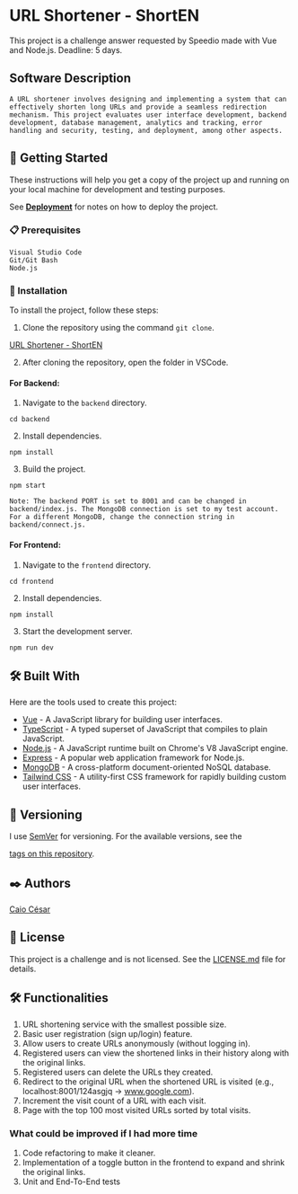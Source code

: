 # URL Shortener - ShortEN

This project is a challenge answer requested by Speedio made with Vue and Node.js.
Deadline: 5 days.

## Software Description

```
A URL shortener involves designing and implementing a system that can effectively shorten long URLs and provide a seamless redirection mechanism. This project evaluates user interface development, backend development, database management, analytics and tracking, error handling and security, testing, and deployment, among other aspects.
```

## 🚀 Getting Started

These instructions will help you get a copy of the project up and running on your local machine for development and testing purposes.

See **[Deployment](#-deployment)** for notes on how to deploy the project.

### 📋 Prerequisites

```
Visual Studio Code
Git/Git Bash
Node.js
```

### 🔧 Installation

To install the project, follow these steps:

1. Clone the repository using the command `git clone`.

[URL Shortener - ShortEN](https://github.com/caiocesar333/URL-Shortener)

2. After cloning the repository, open the folder in VSCode.

#### For Backend:

1. Navigate to the `backend` directory.

```
cd backend
```

2. Install dependencies.

```
npm install
```

3. Build the project.

```
npm start
```

```
Note: The backend PORT is set to 8001 and can be changed in backend/index.js. The MongoDB connection is set to my test account. For a different MongoDB, change the connection string in backend/connect.js.
```

#### For Frontend:

1. Navigate to the `frontend` directory.

```
cd frontend
```

2. Install dependencies.

```
npm install
```

3. Start the development server.

```
npm run dev
```

## 🛠️ Built With

Here are the tools used to create this project:

- [Vue](https://vuejs.org/) - A JavaScript library for building user interfaces.
- [TypeScript](https://www.typescriptlang.org/) - A typed superset of JavaScript that compiles to plain JavaScript.
- [Node.js](https://nodejs.org/) - A JavaScript runtime built on Chrome's V8 JavaScript engine.
- [Express](https://expressjs.com/) - A popular web application framework for Node.js.
- [MongoDB](https://www.mongodb.com/) - A cross-platform document-oriented NoSQL database.
- [Tailwind CSS](https://tailwindcss.com/) - A utility-first CSS framework for rapidly building custom user interfaces.

## 📌 Versioning

I use [SemVer](http://semver.org/) for versioning. For the available versions, see the

 [tags on this repository](https://github.com/caiocesar333/project/tags).

## ✒️ Authors

[Caio César](https://github.com/caiocesar333)

## 📄 License

This project is a challenge and is not licensed. See the [LICENSE.md](https://github.com/caiocesar333/project/license) file for details.

## 🛠️ Functionalities

1. URL shortening service with the smallest possible size.
2. Basic user registration (sign up/login) feature.
3. Allow users to create URLs anonymously (without logging in).
4. Registered users can view the shortened links in their history along with the original links.
5. Registered users can delete the URLs they created.
6. Redirect to the original URL when the shortened URL is visited (e.g., localhost:8001/124asgjq -> www.google.com).
7. Increment the visit count of a URL with each visit.
8. Page with the top 100 most visited URLs sorted by total visits.

### What could be improved if I had more time

1. Code refactoring to make it cleaner.
2. Implementation of a toggle button in the frontend to expand and shrink the original links.
3. Unit and End-To-End tests
